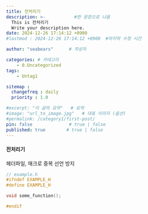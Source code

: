 ```yaml
---
title: 전처리기
description: >-           #한 문장으로 나옴
  This is 전처리기
  Write your description here.
date: 2024-12-26 17:14:12 +0900
#lastmod : 2024-12-26 17:14:12 +0900  #마지막 수정 시간

author: "seabears"      # 작성자

categories: # 카테고리
    - 0.Uncategorized  
tags: 
    - Untag1

sitemap :
  changefreq : daily
  priority : 1.0

#excerpt: "이 글의 요약"   # 요약
#image: "url_to_image.jpg"   # 대표 이미지 (옵션)
#permalink: /category1/first-post/
pin: false              # true | false
published: true        # true | false
---
```


#### 전처리기

헤더파일, 매크로 중복 선언 방지

```c
// example.h
#ifndef EXAMPLE_H
#define EXAMPLE_H

void some_function();

#endif

```